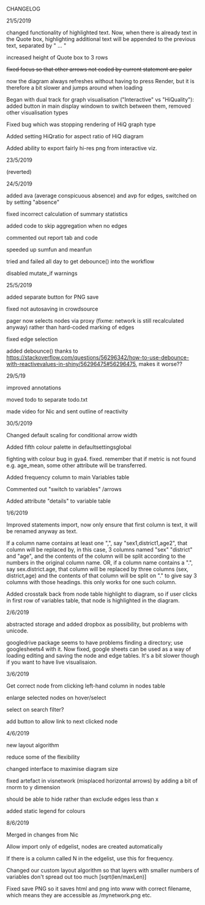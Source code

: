 CHANGELOG

21/5/2019 

changed functionality of highlighted text. Now, when there is already text in the Quote box, highlighting additional text will be appended to the previous text, separated by " ... "

increased height of Quote box to 3 rows

~~fixed focus so that other arrows not coded by current statement are paler~~

now the diagram always refreshes without having to press Render, but it is therefore a bit slower and jumps around when loading

Began with dual track for graph visualisation ("Interactive" vs "HiQuality"):  added button in main display windown to switch between them, removed other visualisation types

Fixed bug which was stopping rendering of HiQ graph type

Added setting HiQratio for aspect ratio of HiQ diagram

Added ability to export fairly hi-res png from interactive viz.

23/5/2019

(reverted)

24/5/2019

added ava (average conspicuous absence) and avp for edges, switched on by setting "absence"

fixed incorrect calculation of summary statistics

added code to skip aggregation when no edges

commented out report tab and code

speeded up sumfun and meanfun

tried and failed all day to get debounce() into the workflow

disabled mutate_if warnings

25/5/2019

added separate button for PNG save

fixed not autosaving in crowdsource

pager now selects nodes via proxy (fixme: network is still recalculated anyway) rather than hard-coded marking of edges

fixed edge selection

added debounce() thanks to https://stackoverflow.com/questions/56296342/how-to-use-debounce-with-reactivevalues-in-shiny/56296475#56296475, makes it worse??

29/5/19

improved annotations

moved todo to separate todo.txt

made video for Nic and sent outline of reactivity

30/5/2019

Changed default scaling for conditional arrow width

Added fifth colour palette in defaultsettingsglobal

fighting with colour bug in gya4. fixed. remember that if metric is not found e.g. age_mean, some other attribute will be transferred.

Added frequency column to main Variables table 

Commented out "switch to variables" /arrows 

Added attribute "details" to variable table

1/6/2019

Improved statements import, now only ensure that first column is text, it will be renamed anyway as text. 

If a column name contains at least one ",", say "sex1,district1,age2", that column will be replaced by, in this case, 3 columns named "sex" "district" and "age", and the contents of the column will be split according to the numbers in the original column name. OR, if a column name contains a ".", say sex.district.age, that column will be replaced by three columns (sex, district,age) and the contents of that column will be split on "." to give say 3 columns with those headings. this only works for one such column.

Added crosstalk back from node table highlight to diagram, so if user clicks in first row of variables table, that node is highlighted in the diagram.

2/6/2019

abstracted storage and added dropbox as possibility, but problems with unicode.

googledrive package seems to have problems finding a directory; use googlesheets4 with it. Now fixed, google sheets can be used as a way of loading editing and saving the node and edge tables. It's a bit slower though if you want to have live visualisaion.

3/6/2019

Get correct node from clicking left-hand column in nodes table

enlarge selected nodes on hover/select

select on search filter?

add button to allow link to next clicked node

4/6/2019

new layout algorithm

reduce some of the flexibility

changed interface to maximise diagram size

fixed artefact in visnetwork (misplaced horizontal arrows) by adding a bit of rnorm to y dimension

should be able to hide rather than exclude edges less than x

added static legend for colours

8/6/2019

Merged in changes from Nic

Allow import only of edgelist, nodes are created automatically

If there is a column called N in the edgelist, use this for frequency.

Changed our custom layout algorithm so that layers with smaller numbers of variables don't spread out too much [sqrt(len/maxLen)]

Fixed save PNG so it saves html and png into www with correct filename, which means they are accessible as /mynetwork.png etc. 

